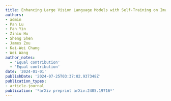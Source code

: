 ```yaml
---
title: Enhancing Large Vision Language Models with Self-Training on Image Comprehension
authors:
- admin 
- Pan Lu 
- Fan Yin
- Ziniu Hu
- Sheng Shen
- James Zou
- Kai-Wei Chang
- Wei Wang
author_notes:
  - 'Equal contribution'
  - 'Equal contribution'
date: '2024-01-01'
publishDate: '2024-07-25T03:37:02.937348Z'
publication_types:
- article-journal
publication: '*arXiv preprint arXiv:2405.19716*'
---
```

